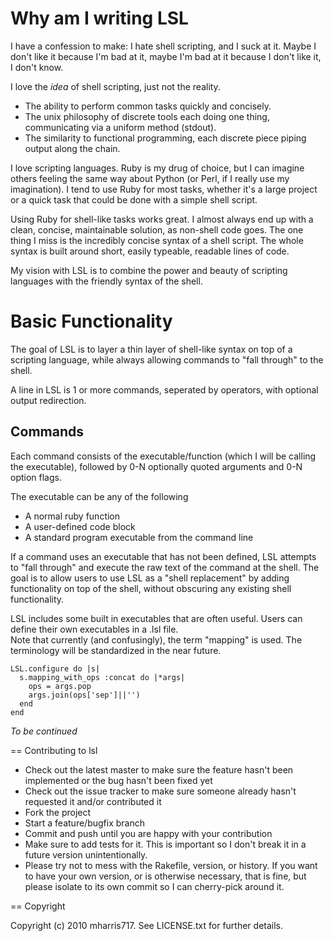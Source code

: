 # Why am I writing LSL

I have a confession to make: I hate shell scripting, and I suck at it.  Maybe I don't like it because I'm bad at it, maybe I'm bad at it because I don't like it, I don't know.

I love the *idea* of shell scripting, just not the reality.
* The ability to perform common tasks quickly and concisely.  
* The unix philosophy of discrete tools each doing one thing, communicating via a uniform method (stdout).
* The similarity to functional programming, each discrete piece piping output along the chain.

I love scripting languages.  Ruby is my drug of choice, but I can imagine others feeling the same way about Python (or Perl, if I really use my imagination).  I tend to use Ruby for most tasks, whether it's a large project or a quick task that could be done with a simple shell script.  

Using Ruby for shell-like tasks works great.  I almost always end up with a clean, concise, maintainable solution, as non-shell code goes.  The one thing I miss is the incredibly concise syntax of a shell script.  The whole syntax is built around short, easily typeable, readable lines of code.

My vision with LSL is to combine the power and beauty of scripting languages with the friendly syntax of the shell.

# Basic Functionality

The goal of LSL is to layer a thin layer of shell-like syntax on top of a scripting language, while always allowing commands to "fall through" to the shell.

A line in LSL is 1 or more commands, seperated by operators, with optional output redirection.

## Commands

Each command consists of the executable/function (which I will be calling the executable), followed by 0-N optionally quoted arguments and 0-N option flags.  

The executable can be any of the following
* A normal ruby function
* A user-defined code block
* A standard program executable from the command line 

If a command uses an executable that has not been defined, LSL attempts to "fall through" and execute the raw text of the command at the shell.  The goal is to allow users to use LSL as a "shell replacement" by adding functionality on top of the shell, without obscuring any existing shell functionality.  

LSL includes some built in executables that are often useful.  Users can define their own executables in a .lsl file.  
Note that currently (and confusingly), the term "mapping" is used.  The terminology will be standardized in the near future.

    LSL.configure do |s|
      s.mapping_with_ops :concat do |*args|
        ops = args.pop
        args.join(ops['sep']||'')
      end
    end

*To be continued*

== Contributing to lsl
 
* Check out the latest master to make sure the feature hasn't been implemented or the bug hasn't been fixed yet
* Check out the issue tracker to make sure someone already hasn't requested it and/or contributed it
* Fork the project
* Start a feature/bugfix branch
* Commit and push until you are happy with your contribution
* Make sure to add tests for it. This is important so I don't break it in a future version unintentionally.
* Please try not to mess with the Rakefile, version, or history. If you want to have your own version, or is otherwise necessary, that is fine, but please isolate to its own commit so I can cherry-pick around it.

== Copyright

Copyright (c) 2010 mharris717. See LICENSE.txt for
further details.
